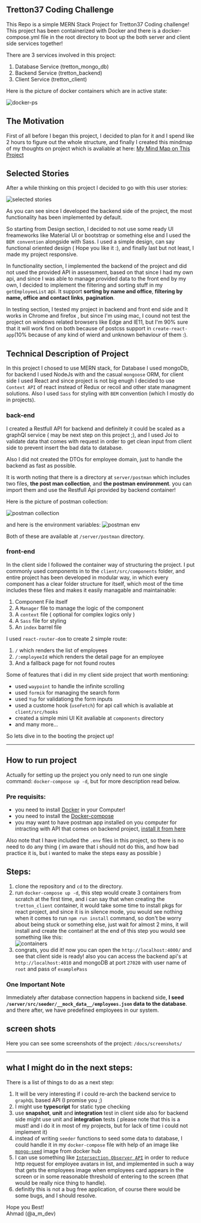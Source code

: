 ## Tretton37 Coding Challenge

This Repo is a simple MERN Stack Project for Tretton37 Coding challenge! This project has been containerized with Docker and there is a docker-compose.yml file in the root directory to boot up the both server and client side services together!

There are 3 services involved in this project:

1. Database Service (tretton_mongo_db)
2. Backend Service (tretton_backend)
3. Client Service (tretton_client)

Here is the picture of docker containers which are in active state:

![docker-ps](./docs/docker_ps.png)

## The Motivation

First of all before I began this project, I decided to plan for it and I spend like 2 hours to figure out the whole structure, and finally I created this mindmap of my thoughts on project which is avaliable at here: [My Mind Map on This Project](https://coggle.it/diagram/YCFkIwdZHt8ZlV_f/t/tretton-37-front-end)

## Selected Stories

After a while thinking on this project I decided to go with this user stories:

![selected stories](./docs/selected_stories.png)

As you can see since I developed the backend side of the project, the most functionality has been implemented by default.

So starting from Design section, I decided to not use some ready UI freameworks like Material UI or bootstrap or something else and I used the `BEM convention` alongside with Sass. I used a simple design, can say functional oriented design ( Hope you like it :), and finally last but not least, I made my project responsive.

In functionality section, I implemented the backend of the project and did not used the provided API in assessment, based on that since I had my own api, and since I was able to manage provided data to the front end by my own, I decided to implement the filtering and sorting stuff in my `getEmployeeList` api. It support **sorting by name and office**, **filtering by name, office and contact links**, **pagination**.

In testing section, I tested my project in backend and front end side and It works in Chrome and firefox , but since I'm using mac, I cound not test the project on windows related browsers like Edge and IE11, but I'm 90% sure that it will work find on both because of postcss support in `create-react-app`(10% because of any kind of wierd and unknown behaviour of them :).

## Technical Description of Project

In this project I chosed to use MERN stack, for Database I used mongoDb, for backend I used NodeJs with and the casual `mongoose` ORM, for client side I used React and since project is not big enugh I decided to use `Context API` of react instead of Redux or recoil and other state managment solutions. Also I used `Sass` for styling with `BEM` convention (which I mostly do in projects).

### back-end

I created a Restfull API for backend and definitely it could be scaled as a graphQl service ( may be next step on this project ;), and I used Joi to validate data that comes with request in order to get clean input from client side to prevent insert the bad data to database.

Also I did not created the DTOs for employee domain, just to handle the backend as fast as possible.

It is worth noting that there is a directory at `server/postman` which includes two files, **the post man collection**, and **the postman environment**. you can import them and use the Restfull Api provided by backend container!

Here is the picture of postman collection:

![postman collection](./docs/postman_collection.png)

and here is the environment variables:
![postman env](./docs/postman_environment.png)

Both of these are available at `/server/postman` directory.

### front-end

In the client side I followed the container way of structuring the project. I put commonly used components in to the `client/src/components` folder, and entire project has been developed in modular way, in which every component has a clear folder structure for itself, which most of the time includes these files and makes it easily managable and maintainable:

1. Component File itself
2. A `Manager` file to manage the logic of the component
3. A `context` file ( optional for complex logics only )
4. A `Sass` file for styling
5. An `index` barrel file

I used `react-router-dom` to create 2 simple route:

1. `/` which renders the list of employees
2. `/:employeeId` which renders the detail page for an employee
3. And a fallback page for not found routes

Some of features that i did in my client side project that worth mentioning:

- used `waypoint` to handle the infinite scrolling
- used `formik` for managing the search form
- used `Yup` for validationg the form inputs
- used a custome hook (`useFetch`) for api call which is avaliable at `client/src/hooks`
- created a simple mini UI Kit avaliable at `components` directory
- and many more...

So lets dive in to the booting the project up!

---

## How to run project

Actually for setting up the project you only need to run one single command: `docker-compose up -d`, but for more description read below.

### Pre requisits:

- you need to install [Docker](https://docs.docker.com/get-docker/) in your Computer!
- you need to install the [Docker-compose](https://docs.docker.com/compose/install/)
- you may want to have postman app installed on you computer for intracting with API that comes on backend project, [install it from here](https://www.postman.com/downloads/)

Also note that I have included the `.env` files in this project, so there is no need to do any thing ( im aware that i should not do this, and how bad practice it is, but i wanted to make the steps easy as possible )

## Steps:

1. clone the repository and `cd` to the directory.
2. run `docker-compose up -d`, this step would create 3 containers from scratch at the first time, and i can say that when creating the `tretton_client` container, it would take some time to install pkgs for react project, and since it is in silence mode, you would see nothing when it comes to run `npm run install` command, so don't be worry about being stuck or something else, just wait for almost 2 mins, it will install and create the container! at the end of this step you would see something like this:  
   ![containers](./docs/services_up.png)
3. congrats, you did it! now you can open the `http://localhost:4000/` and see that client side is ready! also you can access the backend api's at `http://localhost:4010` and mongoDB at port `27020` with user name of `root` and pass of `examplePass`

### One Important Note

Immediately after database connection happens in backend side, **I seed `/server/src/seeder/__mock_data__/employees.json` data to the database**. and there after, we have predefined employees in our system.

## screen shots

Here you can see some screenshots of the project: `/docs/screenshots/`

---

## what I might do in the next steps:

There is a list of things to do as a next step:

1. It will be very interesting if i could re-arch the backend service to `graphQL` based API (I promise you ;)
2. I might use **typescript** for static type checking
3. use **snapshot**, **unit** and **integration** test in client side also for backend side might use unit and **integration** tests ( please note that this is a must! and i do it in most of my projects, but for lack of time i could not implement it)
4. instead of writing `seeder` functions to seed some data to database, I could handle it in my `docker-compose` file with help of an image like [`mongo-seed`](https://github.com/stefanwalther/docker-mongo-seed) image from docker hub
5. I can use something like [`Intersection Observer API`](https://developer.mozilla.org/en-US/docs/Web/API/Intersection_Observer_API) in order to reduce http request for employee avatars in list, and implemented in such a way that gets the employees image when employees card appears in the screen or in some reasonable threshold of entering to the screen (that would be really nice thing to handle).
6. definitly this is not a bug free application, of course there would be some bugs, and I should resolve.

Hope you Best!  
Ahmad (@a_m_dev)
